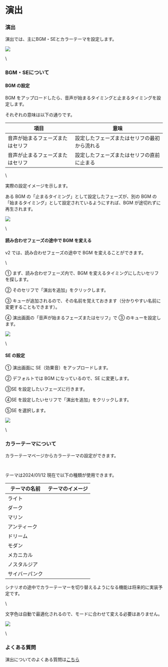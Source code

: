 # 演出

### 演出

演出では、主にBGM・SEとカラーテーマを設定します。

![](../images/bgm1.png)

\


### BGM・SEについて

#### BGM の設定

BGM をアップロードしたら、音声が始まるタイミングと止まるタイミングを設定します。

それぞれの意味は以下の通りです。

| 項目               | 意味                     |
| ---------------- | ---------------------- |
| 音声が始まるフェーズまたはセリフ | 設定したフェーズまたはセリフの最初から流れる |
| 音声が止まるフェーズまたはセリフ | 設定したフェーズまたはセリフの直前に止まる  |

\


実際の設定イメージを示します。

ある BGM の「止まるタイミング」として設定したフェーズが、別の BGM の「始まるタイミング」として設定されているようにすれば、BGM が途切れずに再生されます。

![](../images/bgm2.png)

\


#### 読み合わせフェーズの途中で BGM を変える

v2 では、読み合わせフェーズの途中で BGM を変えることができます。

\


① まず、読み合わせフェーズ内で、BGM を変えるタイミングにしたいセリフを探します。

② そのセリフで「演出を追加」をクリックします。

③ キューが追加されるので、その名前を覚えておきます（分かりやすい名前に変更することもできます）。

④ 演出画面の「音声が始まるフェーズまたはセリフ」で ③ のキューを設定します。

![](../images/bgm4.png)

\


#### SE の設定

① 演出画面に SE（効果音）をアップロードします。

② デフォルトでは BGM になっているので、SE に変更します。

③SE を設定したいフェーズに行きます。

④SE を設定したいセリフで「演出を追加」をクリックします。

⑤SE を選択します。

![](../images/bgm3.png)

\


### カラーテーマについて

カラーテーマページからカラーテーマの設定ができます。

<div>

<figure><img src="../.gitbook/assets/スクリーンショット 2024-01-12 17.46.32.png" alt=""><figcaption></figcaption></figure>

 

<figure><img src="../.gitbook/assets/スクリーンショット 2024-01-12 17.46.43.png" alt=""><figcaption></figcaption></figure>

</div>

テーマは2024/01/12 現在で以下の種類が使用できます。

| テーマの名前  | テーマのイメージ                                                                  |
| ------- | ------------------------------------------------------------------------- |
| ライト     | <img src="../.gitbook/assets/light (1).png" alt="" data-size="original">  |
| ダーク     | <img src="../.gitbook/assets/dark.png" alt="" data-size="original">       |
| マリン     | <img src="../.gitbook/assets/marine (1).png" alt="" data-size="original"> |
| アンティーク  | <img src="../.gitbook/assets/antique.png" alt="" data-size="original">    |
| ドリーム    | <img src="../.gitbook/assets/dream.png" alt="" data-size="original">      |
| モダン     | <img src="../.gitbook/assets/modern.png" alt="" data-size="original">     |
| メカニカル   | <img src="../.gitbook/assets/mechanical.png" alt="" data-size="original"> |
| ノスタルジア  | <img src="../.gitbook/assets/nostalgia.png" alt="" data-size="original">  |
| サイバーパンク | <img src="../.gitbook/assets/cyberpunk.png" alt="" data-size="original">  |

シナリオの途中でカラーテーマーを切り替えるようになる機能は将来的に実装予定です。





\


文字色は自動で最適化されるので、モードに合わせて変える必要はありません。

![](../images/mode2.png)

\


### よくある質問

演出についてのよくある質問は[こちら](../QandA.md#bgm-se)
